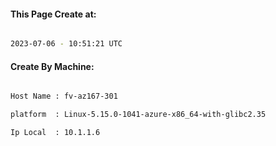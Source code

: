 
   
#### This Page Create at:

```bash

2023-07-06 - 10:51:21 UTC

```

#### Create By Machine:

```bash

Host Name : fv-az167-301

platform  : Linux-5.15.0-1041-azure-x86_64-with-glibc2.35

Ip Local  : 10.1.1.6

```

